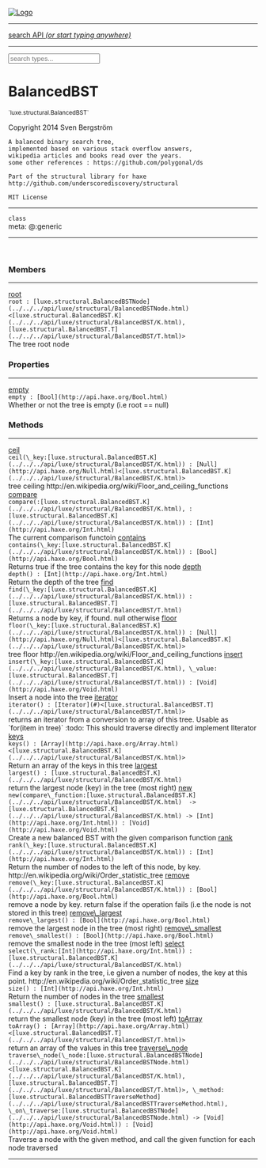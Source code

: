 
[![Logo](../../../images/logo.png)](../../../api/index.html)

<hr/>
<a href="#" id="search_bar" onclick="return;"><div> search API <em>(or start typing anywhere)</em> </div></a>
<hr/>

<script src="../../../js/omnibar.js"> </script>
<link rel="stylesheet" type="text/css" href="../../../css/omnibar.css" media="all">

<div id="omnibar"> <a href="#" onclick="return" id="omnibar_close"></a> <input id="omnibar_text" type="text" placeholder="search types..."></input></div>
<script  id="typelist" data-relpath="../../../" data-types="Luxe,luxe.AppConfig,luxe.Audio,luxe.BitmapFontInfo,luxe.BytesInfo,luxe.Camera,luxe.Circle,luxe.Color,luxe.ColorHSL,luxe.ColorHSV,luxe.Component,luxe.Core,luxe.Cursor,luxe.Debug,luxe.DebugError,luxe.Draw,luxe.EmitHandler,luxe.Emitter,luxe.Entity,luxe.Events,luxe.Game,luxe.GamepadEvent,luxe.GamepadEventType,luxe.HandlerList,luxe.ID,luxe.IO,luxe.Input,luxe.InputEvent,luxe.InputType,luxe.InteractState,luxe.ItemInfo,luxe.JSONInfo,luxe.Key,luxe.KeyEvent,luxe.Log,luxe.Matrix,luxe.Mesh,luxe.ModState,luxe.MouseButton,luxe.MouseEvent,luxe.NineSlice,luxe.Objects,luxe.Parcel,luxe.ParcelChange,luxe.ParcelEvent,luxe.ParcelList,luxe.ParcelProgress,luxe.ParcelState,luxe.Particle,luxe.ParticleEmitter,luxe.ParticleEmitterInitData,luxe.ParticleSystem,luxe.Physics,luxe.PhysicsEngine,luxe.ProjectionType,luxe.Quaternion,luxe.Rectangle,luxe.ResourceEvent,luxe.ResourceState,luxe.ResourceStats,luxe.ResourceType,luxe.Resources,luxe.Scan,luxe.Scene,luxe.Screen,luxe.ShaderInfo,luxe.SizeMode,luxe.Sound,luxe.SoundInfo,luxe.Sprite,luxe.State,luxe.States,luxe.Tag,luxe.Text,luxe.TextAlign,luxe.TextEvent,luxe.TextEventType,luxe.TextInfo,luxe.TextureInfo,luxe.Timer,luxe.TouchEvent,luxe.Transform,luxe.Vec,luxe.Vector,luxe.Visual,luxe.WindowEvent,luxe.WindowEventData,luxe.WindowEventType,luxe._Emitter.EmitNode,luxe._Events.EventConnection,luxe._Events.EventObject,luxe._Input.MouseButton_Impl_,luxe._Log.LogError,luxe._NineSlice.Slice,luxe._Parcel.ParcelEvent_Impl_,luxe._Parcel.ParcelState_Impl_,luxe._Resources.ResourceEvent_Impl_,luxe._Resources.ResourceState_Impl_,luxe._Resources.ResourceType_Impl_,luxe.collision.Collision,luxe.collision.ShapeDrawer,luxe.collision.ShapeDrawerLuxe,luxe.collision.data.RayCollision,luxe.collision.data.RayCollisionHelper,luxe.collision.data.RayIntersection,luxe.collision.data.ShapeCollision,luxe.collision.sat.Common,luxe.collision.sat.SAT2D,luxe.collision.shapes.Circle,luxe.collision.shapes.Polygon,luxe.collision.shapes.Ray,luxe.collision.shapes.Shape,luxe.components.Components,luxe.components.cameras.FlyCamera,luxe.components.render.MeshComponent,luxe.components.sprite.SpriteAnimation,luxe.components.sprite.SpriteAnimationData,luxe.components.sprite.SpriteAnimationEventData,luxe.components.sprite.SpriteAnimationFrame,luxe.components.sprite.SpriteAnimationFrameEvent,luxe.components.sprite.SpriteAnimationFrameSource,luxe.components.sprite.SpriteAnimationType,luxe.debug.BatcherDebugView,luxe.debug.DebugInspectorOptions,luxe.debug.DebugView,luxe.debug.Inspector,luxe.debug.ProfilerDebugView,luxe.debug.RenderStats,luxe.debug.SceneDebugView,luxe.debug.StatsDebugView,luxe.debug.TraceDebugView,luxe.debug._ProfilerDebugView.ProfilerBar,luxe.debug._ProfilerDebugView.ProfilerValue,luxe.importers.bitmapfont.BitmapFontData,luxe.importers.bitmapfont.BitmapFontParser,luxe.importers.bitmapfont.Character,luxe.importers.obj.Data,luxe.importers.obj.Normal,luxe.importers.obj.Reader,luxe.importers.obj.UV,luxe.importers.obj.Vector,luxe.importers.obj.Vertex,luxe.importers.texturepacker.TexturePackerData,luxe.importers.texturepacker.TexturePackerFrame,luxe.importers.texturepacker.TexturePackerJSON,luxe.importers.texturepacker.TexturePackerJSONType,luxe.importers.texturepacker.TexturePackerMeta,luxe.importers.texturepacker.TexturePackerRect,luxe.importers.texturepacker.TexturePackerSize,luxe.importers.texturepacker.TexturePackerSpriteAnimation,luxe.importers.tiled.TiledLayer,luxe.importers.tiled.TiledMap,luxe.importers.tiled.TiledMapData,luxe.importers.tiled.TiledMapOptions,luxe.importers.tiled.TiledObject,luxe.importers.tiled.TiledObjectGroup,luxe.importers.tiled.TiledObjectType,luxe.importers.tiled.TiledPolyObject,luxe.importers.tiled.TiledPropertyTile,luxe.importers.tiled.TiledTile,luxe.importers.tiled.TiledTileset,luxe.importers.tiled.TiledUtil,luxe.macros.BuildVersion,luxe.macros.ComponentRules,luxe.macros.EntityRules,luxe.options.BatcherOptions,luxe.options.BitmapFontOptions,luxe.options.BytesResourceOptions,luxe.options.CameraOptions,luxe.options.CircleGeometryOptions,luxe.options.ColorOptions,luxe.options.ComponentOptions,luxe.options.DrawArcOptions,luxe.options.DrawBoxOptions,luxe.options.DrawCircleOptions,luxe.options.DrawLineOptions,luxe.options.DrawNgonOptions,luxe.options.DrawPlaneOptions,luxe.options.DrawRectangleOptions,luxe.options.DrawRingOptions,luxe.options.DrawTextureOptions,luxe.options.EntityOptions,luxe.options.GeometryOptions,luxe.options.JSONResourceOptions,luxe.options.LineGeometryOptions,luxe.options.LoadFontOptions,luxe.options.LoadShaderOptions,luxe.options.LoadTextureOptions,luxe.options.LuxeCameraOptions,luxe.options.MeshOptions,luxe.options.NineSliceOptions,luxe.options.ParcelOptions,luxe.options.ParcelProgressOptions,luxe.options.ParticleEmitterOptions,luxe.options.ParticleOptions,luxe.options.PlaneGeometryOptions,luxe.options.QuadGeometryOptions,luxe.options.RectangleGeometryOptions,luxe.options.RenderProperties,luxe.options.RenderTextureOptions,luxe.options.ResourceOptions,luxe.options.ShaderOptions,luxe.options.SpriteOptions,luxe.options.StateOptions,luxe.options.StatesOptions,luxe.options.TextOptions,luxe.options.TextResourceOptions,luxe.options.TextureOptions,luxe.options.TileLayerOptions,luxe.options.TileOptions,luxe.options.TilemapOptions,luxe.options.TilemapVisualOptions,luxe.options.TilesetOptions,luxe.options.TransformProperties,luxe.options.VisualOptions,luxe.options._DrawOptions.DrawOptions,luxe.resource.BytesResource,luxe.resource.JSONResource,luxe.resource.Resource,luxe.resource.TextResource,luxe.structural.BST,luxe.structural.BSTNode,luxe.structural.BSTTraverseMethod,luxe.structural.Bag,luxe.structural.BalancedBST,luxe.structural.BalancedBSTNode,luxe.structural.BalancedBSTTraverseMethod,luxe.structural.Heap,luxe.structural.OrderedMap,luxe.structural.OrderedMapIterator,luxe.structural.Pool,luxe.structural.Stack,luxe.structural.StackNode,luxe.structural._Bag.BagNode,luxe.structural._BalancedBST.NodeColor,luxe.tilemaps.Isometric,luxe.tilemaps.IsometricVisual,luxe.tilemaps.Ortho,luxe.tilemaps.OrthoVisual,luxe.tilemaps.Tile,luxe.tilemaps.TileArray,luxe.tilemaps.TileLayer,luxe.tilemaps.TileOffset,luxe.tilemaps.Tilemap,luxe.tilemaps.TilemapOrientation,luxe.tilemaps.TilemapVisual,luxe.tilemaps.TilemapVisualLayerGeometry,luxe.tilemaps.Tileset,luxe.tween.Actuate,luxe.tween.BezierPath,luxe.tween.ComponentPath,luxe.tween.IComponentPath,luxe.tween.LinearPath,luxe.tween.MotionPath,luxe.tween.ObjectHash,luxe.tween.RotationPath,luxe.tween._Actuate.TweenTimer,luxe.tween.actuators.GenericActuator,luxe.tween.actuators.IGenericActuator,luxe.tween.actuators.MethodActuator,luxe.tween.actuators.MotionPathActuator,luxe.tween.actuators.PropertyDetails,luxe.tween.actuators.PropertyPathDetails,luxe.tween.actuators.SimpleActuator,luxe.tween.easing.Back,luxe.tween.easing.BackEaseIn,luxe.tween.easing.BackEaseInOut,luxe.tween.easing.BackEaseOut,luxe.tween.easing.Bounce,luxe.tween.easing.BounceEaseIn,luxe.tween.easing.BounceEaseInOut,luxe.tween.easing.BounceEaseOut,luxe.tween.easing.Cubic,luxe.tween.easing.CubicEaseIn,luxe.tween.easing.CubicEaseInOut,luxe.tween.easing.CubicEaseOut,luxe.tween.easing.Elastic,luxe.tween.easing.ElasticEaseIn,luxe.tween.easing.ElasticEaseInOut,luxe.tween.easing.ElasticEaseOut,luxe.tween.easing.Expo,luxe.tween.easing.ExpoEaseIn,luxe.tween.easing.ExpoEaseInOut,luxe.tween.easing.ExpoEaseOut,luxe.tween.easing.IEasing,luxe.tween.easing.Linear,luxe.tween.easing.LinearEaseNone,luxe.tween.easing.Quad,luxe.tween.easing.QuadEaseIn,luxe.tween.easing.QuadEaseInOut,luxe.tween.easing.QuadEaseOut,luxe.tween.easing.Quart,luxe.tween.easing.QuartEaseIn,luxe.tween.easing.QuartEaseInOut,luxe.tween.easing.QuartEaseOut,luxe.tween.easing.Quint,luxe.tween.easing.QuintEaseIn,luxe.tween.easing.QuintEaseInOut,luxe.tween.easing.QuintEaseOut,luxe.tween.easing.Sine,luxe.tween.easing.SineEaseIn,luxe.tween.easing.SineEaseInOut,luxe.tween.easing.SineEaseOut,luxe.utils.GeometryUtils,luxe.utils.Maths,luxe.utils.Random,luxe.utils.Utils,luxe.utils.unifill.CodePoint,luxe.utils.unifill.CodePointIter,luxe.utils.unifill.Exception,luxe.utils.unifill.InternalEncoding,luxe.utils.unifill.InternalEncodingBackwardIter,luxe.utils.unifill.InternalEncodingIter,luxe.utils.unifill.Unicode,luxe.utils.unifill.Unifill,luxe.utils.unifill.Utf,luxe.utils.unifill.Utf16,luxe.utils.unifill.Utf32,luxe.utils.unifill.Utf8,luxe.utils.unifill.UtfIter,luxe.utils.unifill.UtfTools,luxe.utils.unifill._CodePoint.CodePoint_Impl_,luxe.utils.unifill._InternalEncoding.UtfX,luxe.utils.unifill._Utf16.StringU16,luxe.utils.unifill._Utf16.StringU16Buffer,luxe.utils.unifill._Utf16.StringU16Buffer_Impl_,luxe.utils.unifill._Utf16.StringU16_Impl_,luxe.utils.unifill._Utf16.Utf16Impl,luxe.utils.unifill._Utf8.StringU8,luxe.utils.unifill._Utf8.StringU8_Impl_,luxe.utils.unifill._Utf8.Utf8Impl,phoenix.BatchGroup,phoenix.BatchState,phoenix.Batcher,phoenix.BatcherKey,phoenix.BitmapFont,phoenix.BlendEquation,phoenix.BlendMode,phoenix.Camera,phoenix.Circle,phoenix.ClampType,phoenix.Color,phoenix.ColorHSL,phoenix.ColorHSV,phoenix.ComponentOrder,phoenix.DualQuaternion,phoenix.FOVType,phoenix.FilterType,phoenix.Matrix,phoenix.MatrixTransform,phoenix.PrimitiveType,phoenix.ProjectionType,phoenix.Quaternion,phoenix.Ray,phoenix.Rectangle,phoenix.RenderPass,phoenix.RenderPath,phoenix.RenderState,phoenix.RenderTexture,phoenix.Renderer,phoenix.RendererStats,phoenix.Shader,phoenix.Spatial,phoenix.TextAlign,phoenix.Texture,phoenix.TextureDataType,phoenix.TextureFormat,phoenix.TextureID,phoenix.TextureSubmitTarget,phoenix.TextureType,phoenix.Transform,phoenix.Uniform,phoenix.UniformType,phoenix.Vec,phoenix.Vector,phoenix._Batcher.BlendEquation_Impl_,phoenix._Batcher.BlendMode_Impl_,phoenix._Batcher.PrimitiveType_Impl_,phoenix._BitmapFont.TextAlign_Impl_,phoenix._Renderer.DefaultShader,phoenix._Renderer.DefaultShaders,phoenix._Shader.Location,phoenix._Shader.UniformType_Impl_,phoenix._Texture.ClampSlot,phoenix._Texture.ClampSlot_Impl_,phoenix._Texture.ClampType_Impl_,phoenix._Texture.FilterSlot,phoenix._Texture.FilterSlot_Impl_,phoenix._Texture.FilterType_Impl_,phoenix._Texture.TextureSubmitTarget_Impl_,phoenix._Texture.TextureType_Impl_,phoenix._Vector.ComponentOrder_Impl_,phoenix._Vector.Vec_Impl_,phoenix.geometry.ArcGeometry,phoenix.geometry.CircleGeometry,phoenix.geometry.CompositeGeometry,phoenix.geometry.EvTextGeometry,phoenix.geometry.Geometry,phoenix.geometry.GeometryKey,phoenix.geometry.GeometryState,phoenix.geometry.LineGeometry,phoenix.geometry.PackedQuad,phoenix.geometry.PackedQuadOptions,phoenix.geometry.PlaneGeometry,phoenix.geometry.QuadGeometry,phoenix.geometry.QuadPackGeometry,phoenix.geometry.RectangleGeometry,phoenix.geometry.RingGeometry,phoenix.geometry.TextGeometry,phoenix.geometry.TextGeometryOptions,phoenix.geometry.TextureCoord,phoenix.geometry.TextureCoordSet,phoenix.geometry.Vertex,phoenix.geometry._TextGeometry.EvTextGeometry_Impl_,phoenix.utils.Rendering"></script>


<h1>BalancedBST</h1>
<small>`luxe.structural.BalancedBST`</small>

Copyright 2014 Sven Bergström

    A balanced binary search tree,
    implemented based on various stack overflow answers,
    wikipedia articles and books read over the years.
    some other references : https://github.com/polygonal/ds

    Part of the structural library for haxe
    http://github.com/underscorediscovery/structural

    MIT License

<hr/>

`class`<br/><span class="meta">
meta: @:generic</span>

<hr/>


&nbsp;
&nbsp;




<h3>Members</h3> <hr/><span class="member apipage">
                <a name="root"><a class="lift" href="#root">root</a></a><div class="clear"></div>
                <code class="signature apipage">root : [luxe.structural.BalancedBSTNode](../../../api/luxe/structural/BalancedBSTNode.html)&lt;[luxe.structural.BalancedBST.K](../../../api/luxe/structural/BalancedBST/K.html), [luxe.structural.BalancedBST.T](../../../api/luxe/structural/BalancedBST/T.html)&gt;</code><br/></span>
            <span class="small_desc_flat">The tree root node</span><br/>

<h3>Properties</h3> <hr/><span class="member apipage">
                <a name="empty"><a class="lift" href="#empty">empty</a></a><div class="clear"></div>
                <code class="signature apipage">empty : [Bool](http://api.haxe.org/Bool.html)</code><br/></span>
            <span class="small_desc_flat">Whether or not the tree is empty (i.e root == null)</span>

<h3>Methods</h3> <hr/><span class="method apipage">
            <a name="ceil"><a class="lift" href="#ceil">ceil</a></a><div class="clear"></div>
            <code class="signature apipage">ceil(\_key:[luxe.structural.BalancedBST.K](../../../api/luxe/structural/BalancedBST/K.html)<span></span>) : [Null](http://api.haxe.org/Null.html)&lt;[luxe.structural.BalancedBST.K](../../../api/luxe/structural/BalancedBST/K.html)&gt;</code><br/><span class="small_desc_flat">tree ceiling http://en.wikipedia.org/wiki/Floor_and_ceiling_functions</span>


</span>
<span class="method apipage">
            <a name="compare"><a class="lift" href="#compare">compare</a></a><div class="clear"></div>
            <code class="signature apipage">compare(:[luxe.structural.BalancedBST.K](../../../api/luxe/structural/BalancedBST/K.html)<span></span>, :[luxe.structural.BalancedBST.K](../../../api/luxe/structural/BalancedBST/K.html)<span></span>) : [Int](http://api.haxe.org/Int.html)</code><br/><span class="small_desc_flat">The current comparison functoin</span>


</span>
<span class="method apipage">
            <a name="contains"><a class="lift" href="#contains">contains</a></a><div class="clear"></div>
            <code class="signature apipage">contains(\_key:[luxe.structural.BalancedBST.K](../../../api/luxe/structural/BalancedBST/K.html)<span></span>) : [Bool](http://api.haxe.org/Bool.html)</code><br/><span class="small_desc_flat">Returns true if the tree contains the key for this node</span>


</span>
<span class="method apipage">
            <a name="depth"><a class="lift" href="#depth">depth</a></a><div class="clear"></div>
            <code class="signature apipage">depth() : [Int](http://api.haxe.org/Int.html)</code><br/><span class="small_desc_flat">Return the depth of the tree</span>


</span>
<span class="method apipage">
            <a name="find"><a class="lift" href="#find">find</a></a><div class="clear"></div>
            <code class="signature apipage">find(\_key:[luxe.structural.BalancedBST.K](../../../api/luxe/structural/BalancedBST/K.html)<span></span>) : [luxe.structural.BalancedBST.T](../../../api/luxe/structural/BalancedBST/T.html)</code><br/><span class="small_desc_flat">Returns a node by key, if found. null otherwise</span>


</span>
<span class="method apipage">
            <a name="floor"><a class="lift" href="#floor">floor</a></a><div class="clear"></div>
            <code class="signature apipage">floor(\_key:[luxe.structural.BalancedBST.K](../../../api/luxe/structural/BalancedBST/K.html)<span></span>) : [Null](http://api.haxe.org/Null.html)&lt;[luxe.structural.BalancedBST.K](../../../api/luxe/structural/BalancedBST/K.html)&gt;</code><br/><span class="small_desc_flat">tree floor http://en.wikipedia.org/wiki/Floor_and_ceiling_functions</span>


</span>
<span class="method apipage">
            <a name="insert"><a class="lift" href="#insert">insert</a></a><div class="clear"></div>
            <code class="signature apipage">insert(\_key:[luxe.structural.BalancedBST.K](../../../api/luxe/structural/BalancedBST/K.html)<span></span>, \_value:[luxe.structural.BalancedBST.T](../../../api/luxe/structural/BalancedBST/T.html)<span></span>) : [Void](http://api.haxe.org/Void.html)</code><br/><span class="small_desc_flat">Insert a node into the tree</span>


</span>
<span class="method apipage">
            <a name="iterator"><a class="lift" href="#iterator">iterator</a></a><div class="clear"></div>
            <code class="signature apipage">iterator() : [Iterator](#)&lt;[luxe.structural.BalancedBST.T](../../../api/luxe/structural/BalancedBST/T.html)&gt;</code><br/><span class="small_desc_flat">returns an iterator from a conversion to array of this tree. Usable as `for(item in tree)`   
            :todo: This should traverse directly and implement IIterator</span>


</span>
<span class="method apipage">
            <a name="keys"><a class="lift" href="#keys">keys</a></a><div class="clear"></div>
            <code class="signature apipage">keys() : [Array](http://api.haxe.org/Array.html)&lt;[luxe.structural.BalancedBST.K](../../../api/luxe/structural/BalancedBST/K.html)&gt;</code><br/><span class="small_desc_flat">Return an array of the keys in this tree</span>


</span>
<span class="method apipage">
            <a name="largest"><a class="lift" href="#largest">largest</a></a><div class="clear"></div>
            <code class="signature apipage">largest() : [luxe.structural.BalancedBST.K](../../../api/luxe/structural/BalancedBST/K.html)</code><br/><span class="small_desc_flat">return the largest node (key) in the tree (most right)</span>


</span>
<span class="method apipage">
            <a name="new"><a class="lift" href="#new">new</a></a><div class="clear"></div>
            <code class="signature apipage">new(compare\_function:[luxe.structural.BalancedBST.K](../../../api/luxe/structural/BalancedBST/K.html)&nbsp; -&gt; [luxe.structural.BalancedBST.K](../../../api/luxe/structural/BalancedBST/K.html)&nbsp;-&gt; [Int](http://api.haxe.org/Int.html)<span></span>) : [Void](http://api.haxe.org/Void.html)</code><br/><span class="small_desc_flat">Create a new balanced BST with the given comparison function</span>


</span>
<span class="method apipage">
            <a name="rank"><a class="lift" href="#rank">rank</a></a><div class="clear"></div>
            <code class="signature apipage">rank(\_key:[luxe.structural.BalancedBST.K](../../../api/luxe/structural/BalancedBST/K.html)<span></span>) : [Int](http://api.haxe.org/Int.html)</code><br/><span class="small_desc_flat">Return the number of nodes to the left of this node, by key.   
            http://en.wikipedia.org/wiki/Order_statistic_tree</span>


</span>
<span class="method apipage">
            <a name="remove"><a class="lift" href="#remove">remove</a></a><div class="clear"></div>
            <code class="signature apipage">remove(\_key:[luxe.structural.BalancedBST.K](../../../api/luxe/structural/BalancedBST/K.html)<span></span>) : [Bool](http://api.haxe.org/Bool.html)</code><br/><span class="small_desc_flat">remove a node by key. return false if the operation fails (i.e the node is not stored in this tree)</span>


</span>
<span class="method apipage">
            <a name="remove_largest"><a class="lift" href="#remove_largest">remove\_largest</a></a><div class="clear"></div>
            <code class="signature apipage">remove\_largest() : [Bool](http://api.haxe.org/Bool.html)</code><br/><span class="small_desc_flat">remove the largest node in the tree (most right)</span>


</span>
<span class="method apipage">
            <a name="remove_smallest"><a class="lift" href="#remove_smallest">remove\_smallest</a></a><div class="clear"></div>
            <code class="signature apipage">remove\_smallest() : [Bool](http://api.haxe.org/Bool.html)</code><br/><span class="small_desc_flat">remove the smallest node in the tree (most left)</span>


</span>
<span class="method apipage">
            <a name="select"><a class="lift" href="#select">select</a></a><div class="clear"></div>
            <code class="signature apipage">select(\_rank:[Int](http://api.haxe.org/Int.html)<span></span>) : [luxe.structural.BalancedBST.K](../../../api/luxe/structural/BalancedBST/K.html)</code><br/><span class="small_desc_flat">Find a key by rank in the tree, i.e given a number of nodes, the key at this point.   
            http://en.wikipedia.org/wiki/Order_statistic_tree</span>


</span>
<span class="method apipage">
            <a name="size"><a class="lift" href="#size">size</a></a><div class="clear"></div>
            <code class="signature apipage">size() : [Int](http://api.haxe.org/Int.html)</code><br/><span class="small_desc_flat">Return the number of nodes in the tree</span>


</span>
<span class="method apipage">
            <a name="smallest"><a class="lift" href="#smallest">smallest</a></a><div class="clear"></div>
            <code class="signature apipage">smallest() : [luxe.structural.BalancedBST.K](../../../api/luxe/structural/BalancedBST/K.html)</code><br/><span class="small_desc_flat">return the smallest node (key) in the tree (most left)</span>


</span>
<span class="method apipage">
            <a name="toArray"><a class="lift" href="#toArray">toArray</a></a><div class="clear"></div>
            <code class="signature apipage">toArray() : [Array](http://api.haxe.org/Array.html)&lt;[luxe.structural.BalancedBST.T](../../../api/luxe/structural/BalancedBST/T.html)&gt;</code><br/><span class="small_desc_flat">return an array of the values in this tree</span>


</span>
<span class="method apipage">
            <a name="traverse_node"><a class="lift" href="#traverse_node">traverse\_node</a></a><div class="clear"></div>
            <code class="signature apipage">traverse\_node(\_node:[luxe.structural.BalancedBSTNode](../../../api/luxe/structural/BalancedBSTNode.html)&lt;[luxe.structural.BalancedBST.K](../../../api/luxe/structural/BalancedBST/K.html), [luxe.structural.BalancedBST.T](../../../api/luxe/structural/BalancedBST/T.html)&gt;<span></span>, \_method:[luxe.structural.BalancedBSTTraverseMethod](../../../api/luxe/structural/BalancedBSTTraverseMethod.html)<span></span>, \_on\_traverse:[luxe.structural.BalancedBSTNode](../../../api/luxe/structural/BalancedBSTNode.html)&nbsp;-&gt; [Void](http://api.haxe.org/Void.html)<span></span>) : [Void](http://api.haxe.org/Void.html)</code><br/><span class="small_desc_flat">Traverse a node with the given method, and call the given function for each node traversed</span>


</span>



<hr/>

&nbsp;
&nbsp;
&nbsp;
&nbsp;